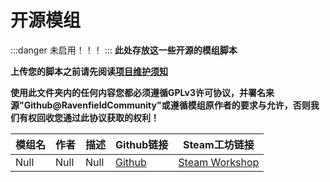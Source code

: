 # 开源模组

:::danger
未启用！！！
:::
**此处存放这一些开源的模组脚本**

**上传您的脚本之前请先阅读[项目维护须知](/cn/CONTRIBUTING.md)**

**使用此文件夹内的任何内容您都必须遵循GPLv3许可协议，并署名来源"Github@RavenfieldCommunity"或遵循模组原作者的要求与允许，否则我们有权回收您通过此协议获取的权利！**

|模组名|作者|描述|Github链接|Steam工坊链接|
|------|------|------|------|------|
|Null|Null|Null|[Github](https://github.com/example/example)|[Steam Workshop](https://steamcommunity.com/sharedfiles/filedetails/?id=example)|